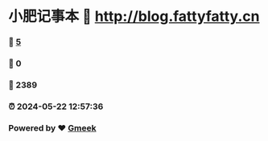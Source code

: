 # 小肥记事本 :link: http://blog.fattyfatty.cn 
### :page_facing_up: [5](http://blog.fattyfatty.cn/tag.html) 
### :speech_balloon: 0 
### :hibiscus: 2389 
### :alarm_clock: 2024-05-22 12:57:36 
### Powered by :heart: [Gmeek](https://github.com/Meekdai/Gmeek)
